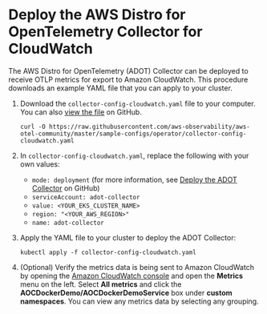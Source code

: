 # Deploy the AWS Distro for OpenTelemetry Collector for CloudWatch<a name="configure-cw"></a>

The AWS Distro for OpenTelemetry \(ADOT\) Collector can be deployed to receive OTLP metrics for export to Amazon CloudWatch\. This procedure downloads an example YAML file that you can apply to your cluster\.

1. Download the `collector-config-cloudwatch.yaml` file to your computer\. You can also [view the file](https://github.com/aws-observability/aws-otel-community/blob/master/sample-configs/operator/collector-config-cloudwatch.yaml) on GitHub\.

   ```
   curl -O https://raw.githubusercontent.com/aws-observability/aws-otel-community/master/sample-configs/operator/collector-config-cloudwatch.yaml
   ```

1. In `collector-config-cloudwatch.yaml`, replace the following with your own values:
   + `mode: deployment` \(for more information, see [Deploy the ADOT Collector](https://aws-otel.github.io/docs/getting-started/adot-eks-add-on/installation#deploy-the-adot-collector) on GitHub\)
   + `serviceAccount: adot-collector`
   + `value: <YOUR_EKS_CLUSTER_NAME>`
   + `region: "<YOUR_AWS_REGION>"`
   + `name: adot-collector`

1. Apply the YAML file to your cluster to deploy the ADOT Collector:

   ```
   kubectl apply -f collector-config-cloudwatch.yaml
   ```

1. \(Optional\) Verify the metrics data is being sent to Amazon CloudWatch by opening the [Amazon CloudWatch console](https://console.aws.amazon.com/cloudwatch/home) and open the **Metrics** menu on the left\. Select **All metrics** and click the **AOCDockerDemo/AOCDockerDemoService** box under **custom namespaces**\. You can view any metrics data by selecting any grouping\.